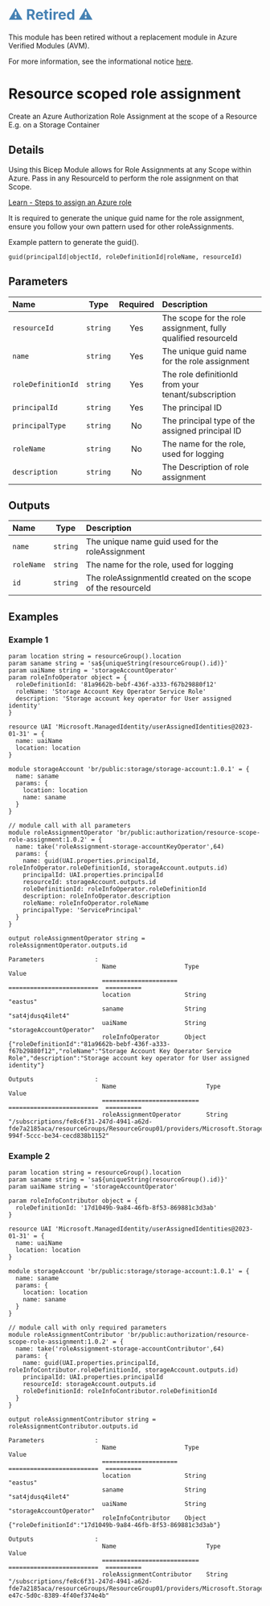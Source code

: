 <h1 style="color: steelblue;">⚠️ Retired ⚠️</h1>

This module has been retired without a replacement module in Azure Verified Modules (AVM).

For more information, see the informational notice [here](https://github.com/Azure/bicep-registry-modules?tab=readme-ov-file#%EF%B8%8F-new-standard-for-bicep-modules---avm-%EF%B8%8F).

# Resource scoped role assignment

Create an Azure Authorization Role Assignment at the scope of a Resource E.g. on a Storage Container

## Details

Using this Bicep Module allows for Role Assignments at any Scope within Azure. Pass in any ResourceId to perform the role assignment on that Scope.

[Learn - Steps to assign an Azure role](https://learn.microsoft.com/en-us/azure/role-based-access-control/role-assignments-steps)

It is required to generate the unique guid name for the role assignment, ensure you follow your own pattern used for other roleAssignments.

Example pattern to generate the guid().

```bicep
guid(principalId|objectId, roleDefinitionId|roleName, resourceId)
```

## Parameters

| Name               | Type     | Required | Description                                                   |
| :----------------- | :------: | :------: | :------------------------------------------------------------ |
| `resourceId`       | `string` | Yes      | The scope for the role assignment, fully qualified resourceId |
| `name`             | `string` | Yes      | The unique guid name for the role assignment                  |
| `roleDefinitionId` | `string` | Yes      | The role definitionId from your tenant/subscription           |
| `principalId`      | `string` | Yes      | The principal ID                                              |
| `principalType`    | `string` | No       | The principal type of the assigned principal ID               |
| `roleName`         | `string` | No       | The name for the role, used for logging                       |
| `description`      | `string` | No       | The Description of role assignment                            |

## Outputs

| Name       | Type     | Description                                                 |
| :--------- | :------: | :---------------------------------------------------------- |
| `name`     | `string` | The unique name guid used for the roleAssignment            |
| `roleName` | `string` | The name for the role, used for logging                     |
| `id`       | `string` | The roleAssignmentId created on the scope of the resourceId |

## Examples

### Example 1

```bicep
param location string = resourceGroup().location
param saname string = 'sa${uniqueString(resourceGroup().id)}'
param uaiName string = 'storageAccountOperator'
param roleInfoOperator object = {
  roleDefinitionId: '81a9662b-bebf-436f-a333-f67b29880f12'
  roleName: 'Storage Account Key Operator Service Role'
  description: 'Storage account key operator for User assigned identity'
}

resource UAI 'Microsoft.ManagedIdentity/userAssignedIdentities@2023-01-31' = {
  name: uaiName
  location: location
}

module storageAccount 'br/public:storage/storage-account:1.0.1' = {
  name: saname
  params: {
    location: location
    name: saname
  }
}

// module call with all parameters
module roleAssignmentOperator 'br/public:authorization/resource-scope-role-assignment:1.0.2' = {
  name: take('roleAssignment-storage-accountKeyOperator',64)
  params: {
    name: guid(UAI.properties.principalId, roleInfoOperator.roleDefinitionId, storageAccount.outputs.id)
    principalId: UAI.properties.principalId
    resourceId: storageAccount.outputs.id
    roleDefinitionId: roleInfoOperator.roleDefinitionId
    description: roleInfoOperator.description
    roleName: roleInfoOperator.roleName
    principalType: 'ServicePrincipal'
  }
}

output roleAssignmentOperator string = roleAssignmentOperator.outputs.id
```

```log
Parameters              :
                          Name                   Type                       Value
                          =====================  =========================  ==========
                          location               String                     "eastus"
                          saname                 String                     "sat4jdusq4ilet4"
                          uaiName                String                     "storageAccountOperator"
                          roleInfoOperator       Object                     {"roleDefinitionId":"81a9662b-bebf-436f-a333-f67b29880f12","roleName":"Storage Account Key Operator Service Role","description":"Storage account key operator for User assigned identity"}

Outputs                 :
                          Name                         Type                       Value
                          ===========================  =========================  ==========
                          roleAssignmentOperator       String                     "/subscriptions/fe8c6f31-247d-4941-a62d-fde7a2185aca/resourceGroups/ResourceGroup01/providers/Microsoft.Storage/storageAccounts/sat4jdusq4ilet4/providers/Microsoft.Authorization/roleAssignments/3b71ddea-994f-5ccc-be34-cecd838b1152"
```

### Example 2

```bicep
param location string = resourceGroup().location
param saname string = 'sa${uniqueString(resourceGroup().id)}'
param uaiName string = 'storageAccountOperator'

param roleInfoContributor object = {
  roleDefinitionId: '17d1049b-9a84-46fb-8f53-869881c3d3ab'
}

resource UAI 'Microsoft.ManagedIdentity/userAssignedIdentities@2023-01-31' = {
  name: uaiName
  location: location
}

module storageAccount 'br/public:storage/storage-account:1.0.1' = {
  name: saname
  params: {
    location: location
    name: saname
  }
}

// module call with only required parameters
module roleAssignmentContributor 'br/public:authorization/resource-scope-role-assignment:1.0.2' = {
  name: take('roleAssignment-storage-accountContributor',64)
  params: {
    name: guid(UAI.properties.principalId, roleInfoContributor.roleDefinitionId, storageAccount.outputs.id)
    principalId: UAI.properties.principalId
    resourceId: storageAccount.outputs.id
    roleDefinitionId: roleInfoContributor.roleDefinitionId
  }
}

output roleAssignmentContributor string = roleAssignmentContributor.outputs.id
```

```log
Parameters              :
                          Name                   Type                       Value
                          =====================  =========================  ==========
                          location               String                     "eastus"
                          saname                 String                     "sat4jdusq4ilet4"
                          uaiName                String                     "storageAccountOperator"
                          roleInfoContributor    Object                     {"roleDefinitionId":"17d1049b-9a84-46fb-8f53-869881c3d3ab"}

Outputs                 :
                          Name                         Type                       Value
                          ===========================  =========================  ==========
                          roleAssignmentContributor    String                     "/subscriptions/fe8c6f31-247d-4941-a62d-fde7a2185aca/resourceGroups/ResourceGroup01/providers/Microsoft.Storage/storageAccounts/sat4jdusq4ilet4/providers/Microsoft.Authorization/roleAssignments/afd5b488-e47c-5d0c-8389-4f40ef374e4b"
```
